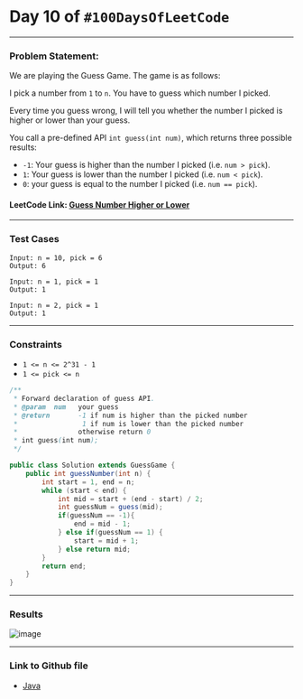 # Day 10 of `#100DaysOfLeetCode`

___
### Problem Statement:  
We are playing the Guess Game. The game is as follows:

I pick a number from `1` to `n`. You have to guess which number I picked.

Every time you guess wrong, I will tell you whether the number I picked is higher or lower than your guess.

You call a pre-defined API `int guess(int num)`, which returns three possible results:

- `-1`: Your guess is higher than the number I picked (i.e. `num > pick`).
- `1`: Your guess is lower than the number I picked (i.e. `num < pick`).
- `0`: your guess is equal to the number I picked (i.e. `num == pick`).


#### LeetCode Link: [Guess Number Higher or Lower](https://leetcode.com/problems/guess-number-higher-or-lower/description/)
___


### Test Cases
```
Input: n = 10, pick = 6
Output: 6
```
```
Input: n = 1, pick = 1
Output: 1
```
```
Input: n = 2, pick = 1
Output: 1
```
___

### Constraints 
* `1 <= n <= 2^31 - 1`
* `1 <= pick <= n`

```java
/** 
 * Forward declaration of guess API.
 * @param  num   your guess
 * @return 	     -1 if num is higher than the picked number
 *			      1 if num is lower than the picked number
 *               otherwise return 0
 * int guess(int num);
 */

public class Solution extends GuessGame {
    public int guessNumber(int n) {
        int start = 1, end = n;
        while (start < end) {
            int mid = start + (end - start) / 2;
            int guessNum = guess(mid);
            if(guessNum == -1){
                end = mid - 1;
            } else if(guessNum == 1) {
                start = mid + 1;
            } else return mid;
        }
        return end;
    }
}
```
___
### Results
![image](https://user-images.githubusercontent.com/31382363/207703158-2031e1ae-0995-4563-b822-ade3f5987b2d.png)

___

### Link to Github file  
* [Java](https://github.com/studentdevelops/100DaysOfLeetCode/blob/d07ca7e3428a6d1da582d836abbf4ecee76373ea/Day10_Reverse_Vowels_of_String/code.java)
